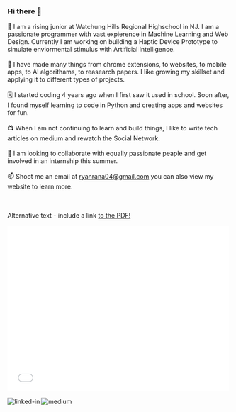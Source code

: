 ### Hi there 👋

<!--
**RyanRana/ryanrana** is a ✨ _special_ ✨ repository because its `README.md` (this file) appears on your GitHub profile.

Here are some ideas to get you started:

- 🔭 I’m currently working on ...
- 🌱 I’m currently learning ...
- 👯 I’m looking to collaborate on ...
- 🤔 I’m looking for help with ...
- 💬 Ask me about ...
- 📫 How to reach me: ...
- 😄 Pronouns: ...
- ⚡ Fun fact: ...
-->
🦉 I am a rising junior at Watchung Hills Regional Highschool in NJ. I am a passionate programmer with vast expierence in Machine Learning and Web Design. Currently I am working on building a Haptic Device Prototype to simulate enviormental stimulus with Artificial Intelligence.
<br><br>
🐢 I have made many things from chrome extensions, to websites, to mobile apps, to AI algorithams, to reasearch papers. I like growing my skillset and applying it to different types of projects.
<br><br>
🗓 I started coding 4 years ago when I first saw it used in school. Soon after, I found myself learning to code in Python and creating apps and websites for fun. 
<br><br>
📺 When I am not continuing to learn and build things, I like to write tech articles on medium and rewatch the Social Network. 
<br><br>
👀 I am looking to collaborate with equally passionate peaple and get involved in an internship this summer.
<br><br>
📫 Shoot me an email at ryanrana04@gmail.com you can also view my website to learn more.
<br><br>            
<object data="ryan rana resume.pd.pdf" type="application/pdf" width="100%" height="100%">
  <p>Alternative text - include a link <a href="ryan rana resume.pd.pdf">to the PDF!</a></p>
</object>
<embed src= "ryan rana resume.pdf" width= "500" height= "375">

[<img align="left" alt="linked-in" src="https://img.shields.io/badge/linkedin-%230077B5.svg?&style=for-the-badge&logo=linkedin&logoColor=white" />](https://www.linkedin.com/in/ryan-rana-544b761b3/)
[<img align="left" alt="medium" src="https://img.shields.io/badge/medium-%2312100E.svg?&style=for-the-badge&logo=medium&logoColor=white" />](https://theryanrana.medium.com/)



